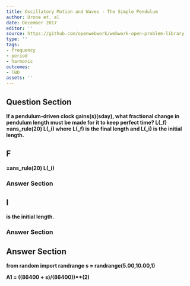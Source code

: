 ```yaml
---
title: Oscillatory Motion and Waves - The Simple Pendulum
author: Urone et. al
date: December 2017
editor: ''
source: https://github.com/openwebwork/webwork-open-problem-library
type: ''
tags:
- frequency
- period
- harmonic
outcomes:
- TBD
assets: ''
---
```


## Question Section 

<b>
If a pendulum-driven clock gains(s)(sday), what fractional change in pendulum length must be made for it to keep perfect time?
L(_f) =ans_rule(20) L(_i)
where L(_f) is the final length and L(_i) is the initial length.

## F
=ans_rule(20) L(_i)
### Answer Section
## I
is the initial length.
### Answer Section


## Answer Section

from random import randrange
s = randrange(5.00,10.00,1) 

A1 = ((86400 + s)/(86400))**(2)